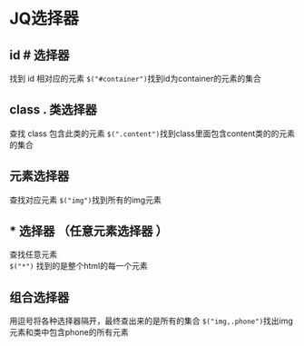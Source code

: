 ﻿# JQ选择器
## id # 选择器

找到 id 相对应的元素
`$("#container")`找到id为container的元素的集合

## class . 类选择器

查找 class 包含此类的元素
`$(".content")`找到class里面包含content类的的元素的集合

## 元素选择器

查找对应元素
`$("img")`找到所有的img元素

##  * 选择器 （任意元素选择器 ）

查找任意元素  
`$("*")` 找到的是整个html的每一个元素

## 组合选择器
用逗号将各种选择器隔开，最终查出来的是所有的集合
`$("img,.phone")`找出img元素和类中包含phone的所有元素



